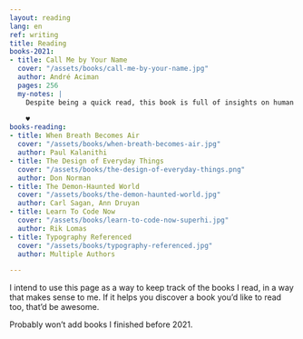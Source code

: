 ```yaml
---
layout: reading
lang: en
ref: writing
title: Reading
books-2021:
- title: Call Me by Your Name
  cover: "/assets/books/call-me-by-your-name.jpg"
  author: André Aciman
  pages: 256
  my-notes: |
    Despite being a quick read, this book is full of insights on human psychology and advice that one would have to spend years collecting. My feelings are a bit mixed but overall I think it’s shifted my perspective and that I’ve gained something valuable.

    ♥️
books-reading:
- title: When Breath Becomes Air
  cover: "/assets/books/when-breath-becomes-air.jpg"
  author: Paul Kalanithi
- title: The Design of Everyday Things
  cover: "/assets/books/the-design-of-everyday-things.png"
  author: Don Norman
- title: The Demon-Haunted World
  cover: "/assets/books/the-demon-haunted-world.jpg"
  author: Carl Sagan, Ann Druyan
- title: Learn To Code Now
  cover: "/assets/books/learn-to-code-now-superhi.jpg"
  author: Rik Lomas
- title: Typography Referenced
  cover: "/assets/books/typography-referenced.jpg"
  author: Multiple Authors

---
```

I intend to use this page as a way to keep track of the books I read, in a way that makes sense to me. If it helps you discover a book you’d like to read too, that’d be awesome.

Probably won’t add books I finished before 2021.